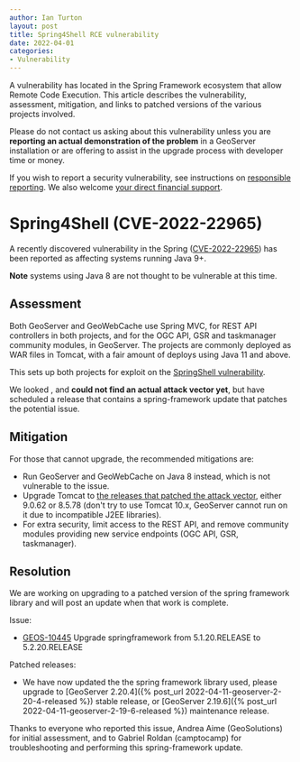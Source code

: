 ```yaml
---
author: Ian Turton
layout: post
title: Spring4Shell RCE vulnerability
date: 2022-04-01
categories:   
- Vulnerability
---
```


A vulnerability has located in the Spring Framework  ecosystem that 
allow Remote Code Execution. This article describes the vulnerability, assessment, mitigation,
and links to patched versions of the various projects involved.

Please do not contact us asking about this vulnerability unless you are **reporting an actual
demonstration of the problem** in a GeoServer installation or are offering to assist
in the upgrade process with developer time or money.

If you wish to report a security vulnerability, see instructions on [responsible reporting](http://geoserver.org/issues/).
We also welcome [your direct financial support](https://github.com/geoserver/geoserver/wiki/Sponsor).

Spring4Shell (CVE-2022-22965)
=============================

A recently discovered vulnerability in the Spring 
([CVE-2022-22965](https://cve.mitre.org/cgi-bin/cvename.cgi?name=CVE-2022-22965)) has been reported as 
affecting systems running Java 9+.

**Note** systems using Java 8 are not thought to be vulnerable at this time.

Assessment
----------

Both GeoServer and GeoWebCache use Spring MVC, for REST API controllers in both projects,
and for the OGC API, GSR and taskmanager community  modules, in GeoServer.
The projects are commonly deployed as WAR files in Tomcat, with a fair amount of deploys
using Java 11 and above.

This sets up both projects for exploit on the [SpringShell vulnerability](https://spring.io/blog/2022/03/31/spring-framework-rce-early-announcement).

We looked , and **could not find an actual attack vector yet**, but have scheduled a release that contains
a spring-framework update that patches the potential issue.

Mitigation
----------

For those that cannot upgrade, the recommended mitigations are:
- Run GeoServer and GeoWebCache on Java 8 instead, which is not vulnerable to the issue.
- Upgrade Tomcat to [the releases that patched the attack vector](https://spring.io/blog/2022/04/01/spring-framework-rce-mitigation-alternative), either 9.0.62 or 8.5.78 (don't try to use Tomcat 10.x, GeoServer cannot run on it due to incompatible J2EE libraries).
- For extra security, limit access to the REST API, and remove community modules providing new service endpoints (OGC API, GSR, taskmanager).

Resolution
----------

We are working on upgrading to a patched version of the spring framework library and will post an
update when that work is complete.

Issue:

* [GEOS-10445](https://osgeo-org.atlassian.net/browse/GEOS-10445) Upgrade springframework from
  5.1.20.RELEASE to 5.2.20.RELEASE

Patched releases:

* We have now updated the the spring framework library used, please upgrade to
 [GeoServer 2.20.4]({% post_url 2022-04-11-geoserver-2-20-4-released %}) stable release,
 or [GeoServer 2.19.6]({% post_url 2022-04-11-geoserver-2-19-6-released %}) maintenance release.

Thanks to everyone who reported this issue, Andrea Aime (GeoSolutions) for initial assessment,
and to Gabriel Roldan (camptocamp) for troubleshooting and performing this spring-framework update.